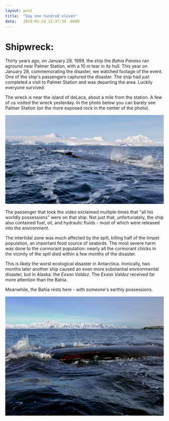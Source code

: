 ```yaml
---
layout: post
title:  "Day one hundred eleven"
date:   2019-03-24 12:37:39 -0600
---
```

# Shipwreck:
Thirty years ago, on January 28, 1989, the ship the *Bahia Paraiso* ran aground near Palmer Station, with a 10 m tear in its hull. This year on January 28, commemorating the disaster, we watched footage of the event. One of the ship's passengers captured the disaster. The ship had just completed a visit to Palmer Station and was departing the area. Luckily everyone survived.

The wreck is near the island of deLaca, about a mile from the station. A few of us visited the wreck yesterday. In the photo below you can barely see Palmer Station (on the more exposed rock in the center of the photo).

![Looking northeast](/assets/blog_photos/190324/Bahia2.jpg)

The passenger that took the video exclaimed multiple times that "all his worldly possessions" were on that ship. Not just that, unfortunately, the ship also contained fuel, oil, and hydraulic fluids - most of which were released into the environment. 

The intertidal zone was much affected by the spill, killing half of the limpet population, an important food source of seabirds. The most severe harm was done to the cormorant population: nearly all the cormorant chicks in the vicinity of the spill died within a few months of the disaster. 

This is likely the worst ecological disaster in Antarctica. Ironically, two months later another ship caused an even more substantial environmental disaster, but in Alaska: the *Exxon Valdez*. The *Exxon Valdez* received far more attention than the Bahia. 

Meanwhile, the Bahia rests here - with someone's earthly possessions. 

![Looking southeast](/assets/blog_photos/190324/Bahia1.jpg)
